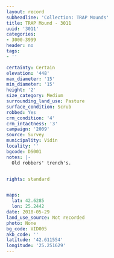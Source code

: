 ```yaml
---
layout: record
subheadline: 'Collection: TRAP Mounds'
title: TRAP Mound - 3011
uuid: '3011'
categories:
- 3000-3999
header: no
tags:
- ''

certainty: Certain
elevation: '448'
max_diameter: '15'
min_diameter: '15'
height: '2'
size_category: Medium
surrounding_land_use: Pasture
surface_condition: Scrub
robbed: Yes
crm_condition: '4'
crm_intactness: '3'
campaign: '2009'
source: Survey
municipality: Vidin
locality: ''
bgcode: DS001
notes: |-
  Old robbers' trench's.


rights: standard


maps:
  lat: 42.6285
  lon: 25.2442
date: 2018-05-29
land_use_source: Not recorded
photo: None
bg_code: VID005
akb_code: ''
latitude: '42.611554'
longitude: '25.251629'
---
```

